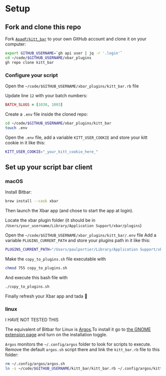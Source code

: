 # Setup

## Fork and clone this repo

Fork [`ApaeP/kitt_bar`](https://github.com/ApaeP/kitt_bar) to your own GitHub account and clone it on your computer:

```bash
export GITHUB_USERNAME=`gh api user | jq -r '.login'`
cd ~/code/$GITHUB_USERNAME/xbar_plugins
gh repo clone kitt_bar
```
### Configure your script

Open the `~/code/$GITHUB_USERNAME/xbar_plugins/kitt_bar.rb` file

Update line `12` with your batch numbers:
```ruby
BATCH_SLUGS = [1030, 1003]
```
Create a `.env` file inside the cloned repo:
```bash
cd ~/code/$GITHUB_USERNAME/xbar_plugins/kitt_bar
touch .env
```
Open the `.env` file, add a variable `KITT_USER_COOKIE` and store your kitt cookie in it like this:
```bash
KITT_USER_COOKIE="_your_kitt_cookie_here_"
```

## Set up your script bar client

### macOS

Install Bitbar:

```bash
brew install --cask xbar
```

Then launch the Xbar app (and chose to start the app at login).

Locate the xbar plugin folder (it should be in `/Users/your_username/Library/Application Support/xbar/plugins`)

Open the `~/code/$GITHUB_USERNAME/xbar_plugins/kitt_bar/.env` file
Add a variable `PLUGINS_CURRENT_PATH` and store your plugins path in it like this:
```bash
PLUGINS_CURRENT_PATH="/Users/paulportier/Library/Application Support/xbar/plugins"
```

Make the `copy_to_plugins.sh` file executable with
```bash
chmod 755 copy_to_plugins.sh
```

And execute this bash file with
```bash
./copy_to_plugins.sh
```
Finally refresh your Xbar app and tada 🥳

### linux
I HAVE NOT TESTED THIS

The equivalent of Bitbar for Linux is [Argos](https://github.com/p-e-w/argos).To install it go to [the GNOME extension page](https://extensions.gnome.org/extension/1176/argos/) and turn on the installation toggle.

`Argos` monitors the `~/.config/argos` folder to look for scripts to execute. Remove the default `argos.sh` script there and link the `kitt_bar.rb` file to this folder:

```bash
rm ~/.config/argos/argos.sh
ln -s ~/code/$GITHUB_USERNAME/kitt_bar/kitt_bar.rb ~/.config/argos/kitt_bar.rb
```
